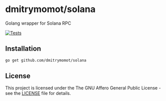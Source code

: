 # dmitrymomot/solana

Golang wrapper for Solana RPC

[![Tests](https://github.com/dmitrymomot/solana/actions/workflows/tests.yml/badge.svg)](https://github.com/dmitrymomot/solana/actions/workflows/tests.yml)

## Installation

```bash
go get github.com/dmitrymomot/solana
```

## License

This project is licensed under the The GNU Affero General Public License - see the [LICENSE](LICENSE) file for details.